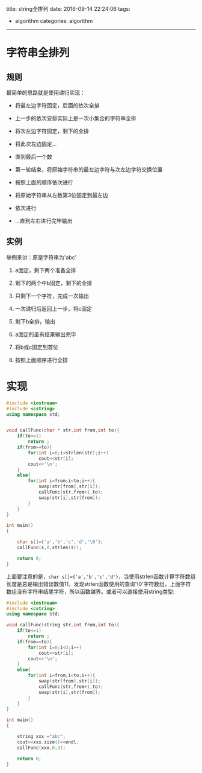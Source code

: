title: string全排列
date: 2016-09-14 22:24:06
tags:
- algorithm
categories: algorithm
---

# 字符串全排列 #

## 规则 ##

最简单的思路就是使用递归实现：

- 将最左边字符固定，后面的依次全排

- 上一步的依次安排实际上是一次小集合的字符串全排
<!--more-->
- 将次左边字符固定，剩下的全排

- 将此次左边固定...

- 直到最后一个数

- 第一轮结束，将原始字符串的最左边字符与次左边字符交换位置

- 按照上面的顺序依次进行

- 将原始字符串从左数第3位固定到最左边

- 依次进行

- ...直到左右进行完毕输出


## 实例 ##

举例来讲：原是字符串为'abc'

1. a固定，剩下两个准备全排

2. 剩下的两个中b固定，剩下的全排

3. 只剩下一个字符，完成一次输出

4. 一次递归后返回上一步，将c固定

5. 剩下b全排，输出

6. a固定的虽有结果输出完毕

7. 将b或c固定到首位

8. 按照上面顺序进行全排

# 实现 #

```c++
#include <iostream>
#include <cstring>
using namespace std;


void callFunc(char * str,int from,int to){
    if(to<=1)
        return ;
    if(from==to){
        for(int i=0;i<strlen(str);i++)
            cout<<str[i];
        cout<<'\n';
    }
    else{
        for(int i=from;i<to;i++){
            swap(str[from],str[i]);
            callFunc(str,from+1,to);
            swap(str[i],str[from]);
        }
    }
}

int main()
{

    char s[]={'a','b','c','d','\0'};
    callFunc(s,0,strlen(s));

    return 0;
}
```

上面要注意的是，`char s[]={'a','b','c','d'}`，当使用strlen函数计算字符数组长度是总是输出错误数值11，发现strlen函数使用的查询'\0'字符数组，上面字符数组没有字符串结尾字符，所以函数越界。或者可以直接使用string类型:


```c++
#include <iostream>
#include <cstring>
using namespace std;

void callFunc(string str,int from,int to){
    if(to<=1)
        return ;
    if(from==to){
        for(int i=0;i<3;i++)
            cout<<str[i];
        cout<<'\n';
    }
    else{
        for(int i=from;i<to;i++){
            swap(str[from],str[i]);
            callFunc(str,from+1,to);
            swap(str[i],str[from]);
        }
    }
}

int main()
{

    string xxx ="abc";
    cout<<xxx.size()<<endl;
    callFunc(xxx,0,3);

    return 0;
}
```